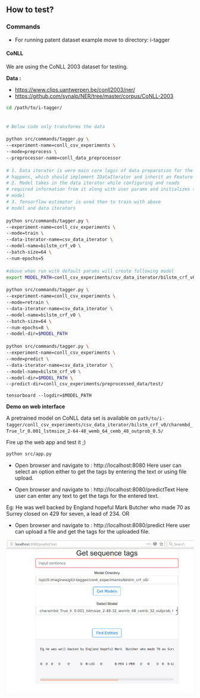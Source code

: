 ## How to test?

### Commands
- For running patent dataset example move to directory: i-tagger

#### CoNLL

We are using the CoNLL 2003 dataset for testing.


**Data :**
- https://www.clips.uantwerpen.be/conll2003/ner/
- https://github.com/synalp/NER/tree/master/corpus/CoNLL-2003

```bash
cd /path/to/i-tagger/


# Below code only transforms the data

python src/commands/tagger.py \
--experiment-name=conll_csv_experiments \
--mode=preprocess \
--preprocessor-name=conll_data_preprocessor

# 1. Data iterator is were main core logic of data preparation for the models
# happens, which should implement IDataIterator and inherit an Feature type
# 2. Model takes in the data iterator while configuring and reads
# required information from it along with user params and initializes the
# model
# 3. Tensorflow estimator is used then to train with above
# model and data iterators

python src/commands/tagger.py \
--experiment-name=conll_csv_experiments \
--mode=train \
--data-iterator-name=csv_data_iterator \
--model-name=bilstm_crf_v0 \
--batch-size=64 \
--num-epochs=5

#above when run with default params will create following model
export MODEL_PATH=conll_csv_experiments/csv_data_iterator/bilstm_crf_v0/charembd_True_lr_0.001_lstmsize_2-48-32_wemb_48_cemb_32_outprob_0.5/

python src/commands/tagger.py \
--experiment-name=conll_csv_experiments \
--mode=retrain \
--data-iterator-name=csv_data_iterator \
--model-name=bilstm_crf_v0 \
--batch-size=64 \
--num-epochs=8 \
--model-dir=$MODEL_PATH

python src/commands/tagger.py \
--experiment-name=conll_csv_experiments \
--mode=predict \
--data-iterator-name=csv_data_iterator \
--model-name=bilstm_crf_v0 \
--model-dir=$MODEL_PATH \
--predict-dir=conll_csv_experiments/preprocessed_data/test/
```


```
tensorboard --logdir=$MODEL_PATH
```


**Demo on web interface**

A pretrained model on CoNLL data set is available on `path/to/i-tagger/conll_csv_experiments/csv_data_iterator/bilstm_crf_v0/charembd_True_lr_0.001_lstmsize_2-64-48_wemb_64_cemb_48_outprob_0.5/`

Fire up the web app and test it ;)

```bash
python src/app.py
```
- Open browser and navigate to : http://localhost:8080
  Here user can select an option either to get the tags by entering the text or using file upload.

- Open browser and navigate to : http://localhost:8080/predictText
  Here user can enter any text to get the tags for the entered text.

Eg: He was well backed by England hopeful Mark Butcher who made 70 as Surrey closed on 429 for seven, a lead of 234.
OR

- Open browser and navigate to : http://localhost:8080/predict
  Here user can upload a file and get the tags for the uploaded file.

![](../docs/images/web_app.png)